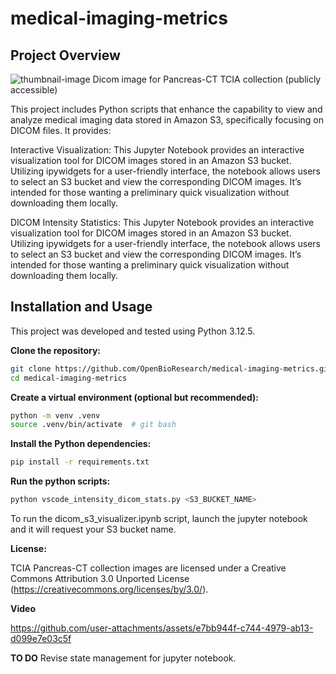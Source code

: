# medical-imaging-metrics

## Project Overview

![thumbnail-image](https://github.com/user-attachments/assets/8b856272-2931-4b96-93f4-0f55a9762ad1)
Dicom image for Pancreas-CT TCIA collection (publicly accessible)

This project includes Python scripts that enhance the capability to view and analyze medical imaging data stored in Amazon S3, specifically focusing on DICOM files. It provides:

Interactive Visualization: 
    This Jupyter Notebook provides an interactive visualization tool for DICOM images stored in an Amazon S3 bucket. Utilizing ipywidgets for a user-friendly interface, the notebook allows users to select an S3 bucket and view the corresponding DICOM images. It’s intended for those wanting a preliminary quick visualization without downloading them locally.

DICOM Intensity Statistics: 
    This Jupyter Notebook provides an interactive visualization tool for DICOM images stored in an Amazon S3 bucket. Utilizing ipywidgets for a user-friendly interface, the notebook allows users to select an S3 bucket and view the corresponding DICOM images. It’s intended for those wanting a preliminary quick visualization without downloading them locally.

## Installation and Usage

This project was developed and tested using Python 3.12.5.

**Clone the repository:**

```bash
git clone https://github.com/OpenBioResearch/medical-imaging-metrics.git
cd medical-imaging-metrics
```

**Create a virtual environment (optional but recommended):**

```bash 
python -m venv .venv
source .venv/bin/activate  # git bash
```

**Install the Python dependencies:**

```bash
pip install -r requirements.txt
```

**Run the python scripts:**

```bash
python vscode_intensity_dicom_stats.py <S3_BUCKET_NAME>
 ```

To run the dicom_s3_visualizer.ipynb script, launch the jupyter notebook and it will request your S3 bucket name.

**License:** 

TCIA Pancreas-CT collection images are licensed under a Creative Commons Attribution 3.0 Unported License (https://creativecommons.org/licenses/by/3.0/).

**Video**

https://github.com/user-attachments/assets/e7bb944f-c744-4979-ab13-d099e7e03c5f

**TO DO**
Revise state management for jupyter notebook.
